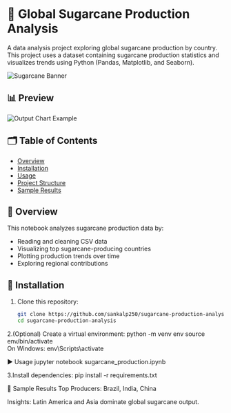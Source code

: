 # 🌾 Global Sugarcane Production Analysis

A data analysis project exploring global sugarcane production by country. This project uses a dataset containing sugarcane production statistics and visualizes trends using Python (Pandas, Matplotlib, and Seaborn).

![Sugarcane Banner](assets/sugarcane-banner.png)

## 📊 Preview

![Output Chart Example](assets/output-sample.png)

## 🗂️ Table of Contents

- [Overview](#-overview)
- [Installation](#-installation)
- [Usage](#-usage)
- [Project Structure](#-project-structure)
- [Sample Results](#-sample-results)


## 📖 Overview

This notebook analyzes sugarcane production data by:
- Reading and cleaning CSV data
- Visualizing top sugarcane-producing countries
- Plotting production trends over time
- Exploring regional contributions

## 🔧 Installation

1. Clone this repository:
   ```bash
   git clone https://github.com/sankalp250/sugarcane-production-analysis.git
   cd sugarcane-production-analysis
2.(Optional) Create a virtual environment:
python -m venv env
source env/bin/activate  
On Windows: env\Scripts\activate

▶️ Usage
jupyter notebook sugarcane_production.ipynb


3.Install dependencies:
pip install -r requirements.txt

📌 Sample Results
Top Producers: Brazil, India, China

Insights: Latin America and Asia dominate global sugarcane output.



